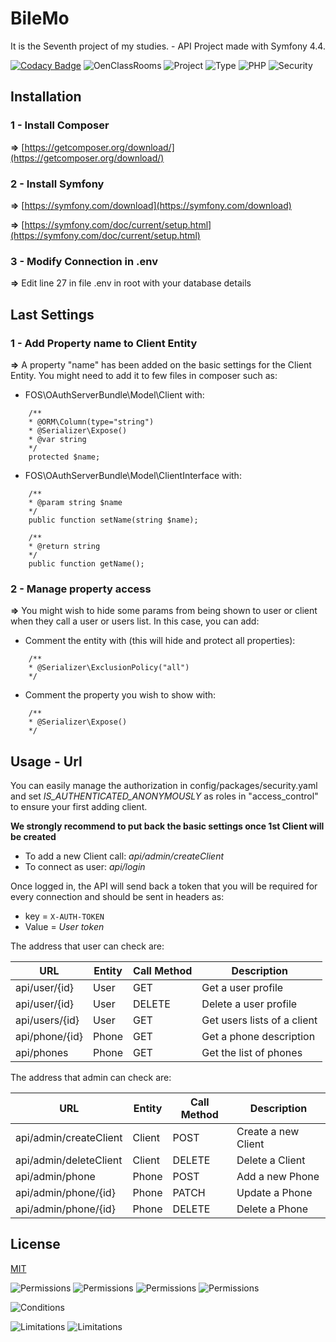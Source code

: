 # BileMo

It is the Seventh project of my studies. - API
Project made with Symfony 4.4.

[![Codacy Badge](https://api.codacy.com/project/badge/Grade/eb60ee833a8e40afb6f5ddfa68720231)](https://www.codacy.com/manual/MaxiKata/BileMo?utm_source=github.com&amp;utm_medium=referral&amp;utm_content=MaxiKata/BileMo&amp;utm_campaign=Badge_Grade)
![OenClassRooms](https://img.shields.io/badge/OpenClassRooms-DA_PHP/SF-blue.svg)
![Project](https://img.shields.io/badge/Project-7-blue.svg)
![Type](https://img.shields.io/badge/Type-API_FOSRest-blue.svg) 
![PHP](https://img.shields.io/badge/Symfony-4.4-blue.svg)
![Security](https://img.shields.io/badge/Security-Oauth2-blue.svg) 

## Installation
### 1 - Install Composer
**=>** [https://getcomposer.org/download/](https://getcomposer.org/download/)

### 2 - Install Symfony
**=>** [https://symfony.com/download](https://symfony.com/download)

**=>** [https://symfony.com/doc/current/setup.html](https://symfony.com/doc/current/setup.html)

### 3 - Modify Connection in .env

**=>** Edit line 27 in file .env in root with your database details

## Last Settings

### 1 - Add Property name to Client Entity 

**=>** A property "name" has been added on the basic settings for the Client Entity. You might need to add it to few files in composer such as:

- FOS\OAuthServerBundle\Model\Client with: 

```
    /**
    * @ORM\Column(type="string")
    * @Serializer\Expose()
    * @var string
    */
    protected $name;
```

- FOS\OAuthServerBundle\Model\ClientInterface with:

```
    /**
    * @param string $name
    */
    public function setName(string $name);
    
    /**
    * @return string
    */
    public function getName();
```

### 2 - Manage property access

**=>** You might wish to hide some params from being shown to user or client when they call a user or users list. In this case, you can add:

- Comment the entity with (this will hide and protect all properties):

```
    /**
    * @Serializer\ExclusionPolicy("all")
    */
```

- Comment the property you wish to show with:

```
    /**
    * @Serializer\Expose()
    */
```
    
## Usage - Url
    
You can easily manage the authorization in config/packages/security.yaml and set *IS_AUTHENTICATED_ANONYMOUSLY* as roles in "access_control" to ensure your first adding client.

__We strongly recommend to put back the basic settings once 1st Client will be created__
    
- To add a new Client call: *api/admin/createClient*
- To connect as user: *api/login*

Once logged in, the API will send back a token that you will be required for every connection and should be sent in headers as:
- key = ```X-AUTH-TOKEN```
- Value = *User token*

The address that user can check are:

URL | Entity | Call Method | Description
--- | ------ | ----------- | -----------
api/user/{id} | User | GET | Get a user profile
api/user/{id} | User | DELETE | Delete a user profile
api/users/{id} | User | GET | Get users lists of a client
api/phone/{id} | Phone | GET | Get a phone description
api/phones | Phone | GET | Get the list of phones

The address that admin can check are:

URL | Entity | Call Method | Description
--- | ------ | ----------- | -----------
api/admin/createClient | Client | POST | Create a new Client
api/admin/deleteClient | Client | DELETE | Delete a Client
api/admin/phone | Phone | POST | Add a new Phone
api/admin/phone/{id} | Phone | PATCH | Update a Phone
api/admin/phone/{id} | Phone | DELETE | Delete a Phone

## License

[MIT](https://github.com/MaxiKata/BileMo/blob/master/LICENSE.md)

![Permissions](https://img.shields.io/badge/Permissions-Commercial_use-green.svg) 
![Permissions](https://img.shields.io/badge/Permissions-Distribution-green.svg) 
![Permissions](https://img.shields.io/badge/Permissions-Modification-green.svg) 
![Permissions](https://img.shields.io/badge/Permissions-Private_use-green.svg)

![Conditions](https://img.shields.io/badge/Conditions-License_and_copyright_notice-blue.svg)

![Limitations](https://img.shields.io/badge/Conditions-Liability-red.svg)
![Limitations](https://img.shields.io/badge/Conditions-Warranty-red.svg)